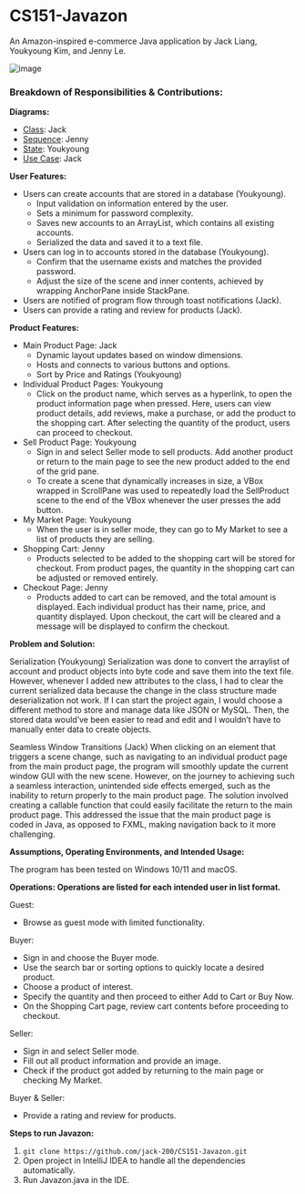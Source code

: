 # CS151-Javazon

An Amazon-inspired e-commerce Java application by Jack Liang, Youkyoung Kim, and Jenny Le.

![image](https://github.com/jack-200/CS151-Javazon/assets/86848773/bc6b422b-9412-47ab-86ab-4b54e84e60ee)

### Breakdown of Responsibilities & Contributions:

**Diagrams:**

- [Class](diagrams/JavazonClassDiagram.png): Jack
- [Sequence](diagrams/JavazonSequenceDiagram.pdf): Jenny
- [State](diagrams/JavazonStateDiagram.pdf): Youkyoung
- [Use Case](diagrams/JavazonUseCaseDiagram.pdf): Jack

**User Features:**

- Users can create accounts that are stored in a database (Youkyoung).
    - Input validation on information entered by the user.
    - Sets a minimum for password complexity.
    - Saves new accounts to an ArrayList, which contains all existing accounts.
    - Serialized the data and saved it to a text file.
- Users can log in to accounts stored in the database (Youkyoung).
    - Confirm that the username exists and matches the provided password.
    - Adjust the size of the scene and inner contents, achieved by wrapping AnchorPane inside StackPane.
- Users are notified of program flow through toast notifications (Jack).
- Users can provide a rating and review for products (Jack).

**Product Features:**

- Main Product Page: Jack
    - Dynamic layout updates based on window dimensions.
    - Hosts and connects to various buttons and options.
    - Sort by Price and Ratings (Youkyoung)
- Individual Product Pages: Youkyoung
    - Click on the product name, which serves as a hyperlink, to open the product information page when pressed. Here,
      users can view product details, add reviews, make a purchase, or add the product to the shopping cart. After
      selecting the quantity of the product, users can proceed to checkout.
- Sell Product Page: Youkyoung
    - Sign in and select Seller mode to sell products. Add another product or return to the main page to see the new
      product added to the end of the grid pane.
    - To create a scene that dynamically increases in size, a VBox wrapped in ScrollPane was used to repeatedly load
      the SellProduct scene to the end of the VBox whenever the user presses the add button.
- My Market Page: Youkyoung
    - When the user is in seller mode, they can go to My Market to see a list of products they are selling.
- Shopping Cart: Jenny
    - Products selected to be added to the shopping cart will be stored for checkout. From product pages, the quantity
      in the shopping cart can be adjusted or removed entirely.
- Checkout Page: Jenny
    - Products added to cart can be removed, and the total amount is displayed. Each individual product has their name,
      price, and quantity displayed. Upon checkout, the cart will be cleared and a message will be displayed to confirm
      the checkout.

**Problem and Solution:**

Serialization (Youkyoung)
Serialization was done to convert the arraylist of account and product objects into byte code and save them into the
text file. However, whenever I added new attributes to the class, I had to clear the current serialized data because the
change in the class structure made deserialization not work. If I can start the project again, I would choose a
different method to store and manage data like JSON or MySQL. Then, the stored data would’ve been easier to read and
edit and I wouldn’t have to manually enter data to create objects.

Seamless Window Transitions (Jack)
When clicking on an element that triggers a scene change, such as navigating to an individual product page from the main
product page, the program will smoothly update the current window GUI with the new scene. However, on the journey to
achieving such a seamless interaction, unintended side effects emerged, such as the inability to return properly to the
main product page. The solution involved creating a callable function that could easily facilitate the return to the
main product page. This addressed the issue that the main product page is coded in Java, as opposed to FXML, making
navigation back to it more challenging.

**Assumptions, Operating Environments, and Intended Usage:**

The program has been tested on Windows 10/11 and macOS.

**Operations: Operations are listed for each intended user in list format.**

Guest:

- Browse as guest mode with limited functionality.

Buyer:

- Sign in and choose the Buyer mode.
- Use the search bar or sorting options to quickly locate a desired product.
- Choose a product of interest.
- Specify the quantity and then proceed to either Add to Cart or Buy Now.
- On the Shopping Cart page, review cart contents before proceeding to checkout.

Seller:

- Sign in and select Seller mode.
- Fill out all product information and provide an image.
- Check if the product got added by returning to the main page or checking My Market.

Buyer & Seller:

- Provide a rating and review for products.

**Steps to run Javazon:**

1. `git clone https://github.com/jack-200/CS151-Javazon.git`
2. Open project in IntelliJ IDEA to handle all the dependencies automatically.
3. Run Javazon.java in the IDE.
